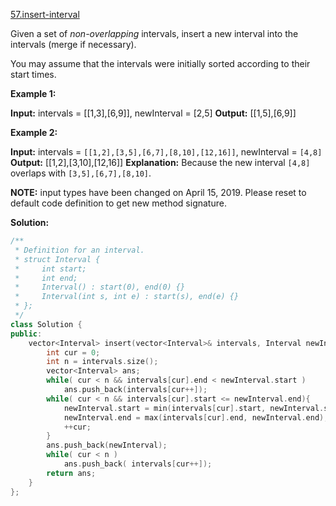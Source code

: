 [57.insert-interval](https://leetcode.com/problems/insert-interval/)  

Given a set of _non-overlapping_ intervals, insert a new interval into the intervals (merge if necessary).

You may assume that the intervals were initially sorted according to their start times.

**Example 1:**

**Input:** intervals = \[\[1,3\],\[6,9\]\], newInterval = \[2,5\]
**Output:** \[\[1,5\],\[6,9\]\]

**Example 2:**

**Input:** intervals = `[[1,2],[3,5],[6,7],[8,10],[12,16]]`, newInterval = `[4,8]`
**Output:** \[\[1,2\],\[3,10\],\[12,16\]\]
**Explanation:** Because the new interval `[4,8]` overlaps with `[3,5],[6,7],[8,10]`.

**NOTE:** input types have been changed on April 15, 2019. Please reset to default code definition to get new method signature.  



**Solution:**  

```cpp
/**
 * Definition for an interval.
 * struct Interval {
 *     int start;
 *     int end;
 *     Interval() : start(0), end(0) {}
 *     Interval(int s, int e) : start(s), end(e) {}
 * };
 */
class Solution {
public:
    vector<Interval> insert(vector<Interval>& intervals, Interval newInterval) {
        int cur = 0;
        int n = intervals.size();
        vector<Interval> ans;
        while( cur < n && intervals[cur].end < newInterval.start )
            ans.push_back(intervals[cur++]);
        while( cur < n && intervals[cur].start <= newInterval.end){
            newInterval.start = min(intervals[cur].start, newInterval.start);
            newInterval.end = max(intervals[cur].end, newInterval.end);
            ++cur;
        }
        ans.push_back(newInterval);
        while( cur < n )
            ans.push_back( intervals[cur++]);
        return ans;
    }
};
```
      
